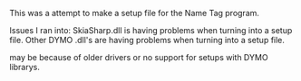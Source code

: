 This was a attempt to make a setup file for the Name Tag program.

Issues I ran into:
SkiaSharp.dll is having problems when turning into a setup file.
Other DYMO .dll's are having problems when turning into a setup file.

may be because of older drivers or no support for setups with DYMO librarys.
